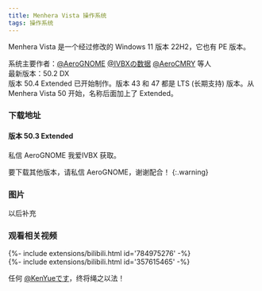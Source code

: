 ```yaml
---
title: Menhera Vista 操作系统
tags: 操作系统
---
```


Menhera Vista 是一个经过修改的 Windows 11 版本 22H2，它也有 PE 版本。<br>
<!--more-->
系统主要作者：[@AeroGNOME](https://space.bilibili.com/515586861) [@IVBXの数据](https://space.bilibili.com/1171551865) [@AeroCMRY](https://space.bilibili.com/3493123969780201) 等人<br>
最新版本：50.2 DX<br>
版本 50.4 Extended 已开始制作。版本 43 和 47 都是 LTS (长期支持) 版本。从 Menhera Vista 50 开始，名称后面加上了 Extended。

### 下载地址

#### 版本 50.3 Extended

私信 AeroGNOME 我爱IVBX 获取。

要下载其他版本，请私信 AeroGNOME，谢谢配合！
{:.warning}

### 图片

以后补充

### 观看相关视频

<div>{%- include extensions/bilibili.html id='784975276' -%}</div>

<div>{%- include extensions/bilibili.html id='357615465' -%}</div>

任何 [@KenYueです](http://space.bilibili.com/375044926)，终将绳之以法！
